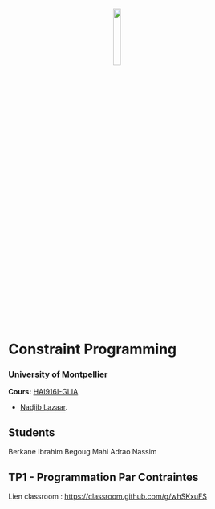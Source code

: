 # <img src="img/um.png" width="17%" style="margin:auto;display:block;"/> Constraint Programming
### University of Montpellier
**Cours:** [HAI916I-GLIA ](https://docs.google.com/spreadsheets/d/1kZt5TLQ7VFotJbuEDRAXSFoG-Y3U-rFAB8bYenpMP9Y/edit#gid=1523296144) 
* [Nadjib Lazaar](mailto:nadjib.lazaar@umontpellier.fr).

## Students

  Berkane Ibrahim
  Begoug Mahi
  Adrao Nassim


## TP1 - Programmation Par Contraintes

Lien classroom : https://classroom.github.com/g/whSKxuFS
